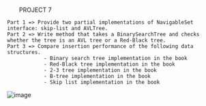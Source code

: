 &emsp;&emsp;PROJECT 7

    Part 1 => Provide two partial implementations of NavigableSet interface: skip-list and AVLTree.
    Part 2 => Write method that takes a BinarySearchTree and checks whether the tree is an AVL tree or a Red-Black tree.
    Part 3 => Compare insertion performance of the following data structures.
                - Binary search tree implementation in the book
                - Red-Black tree implementation in the book
                - 2-3 tree implementation in the book
                - B-tree implementation in the book
                - Skip list implementation in the book
                
![image](https://user-images.githubusercontent.com/76924597/154778772-3f7e607b-a6c1-4abf-a7ea-eea8eaa39cd0.png)
